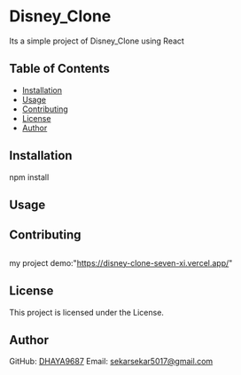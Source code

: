 
# Disney_Clone

Its a simple project of Disney_Clone using React

## Table of Contents
- [Installation](#installation)
- [Usage](#usage)
- [Contributing](#contributing)
- [License](#license)
- [Author](#author)

## Installation
npm install

## Usage


## Contributing

##
my project demo:"https://disney-clone-seven-xi.vercel.app/"
## License
This project is licensed under the  License.

## Author
GitHub: [DHAYA9687](https://github.com/DHAYA9687)
Email: [sekarsekar5017@gmail.com](mailto:sekarsekar5017@gmail.com)
